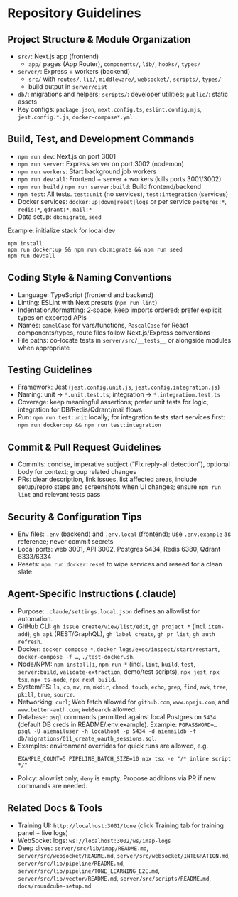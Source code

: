 # Repository Guidelines

## Project Structure & Module Organization
- `src/`: Next.js app (frontend)
  - `app/` pages (App Router), `components/`, `lib/`, `hooks/`, `types/`
- `server/`: Express + workers (backend)
  - `src/` with `routes/`, `lib/`, `middleware/`, `websocket/`, `scripts/`, `types/`
  - build output in `server/dist`
- `db/`: migrations and helpers; `scripts/`: developer utilities; `public/`: static assets
- Key configs: `package.json`, `next.config.ts`, `eslint.config.mjs`, `jest.config.*.js`, `docker-compose*.yml`

## Build, Test, and Development Commands
- `npm run dev`: Next.js on port 3001
- `npm run server`: Express server on port 3002 (nodemon)
- `npm run workers`: Start background job workers
- `npm run dev:all`: Frontend + server + workers (kills ports 3001/3002)
- `npm run build` / `npm run server:build`: Build frontend/backend
- `npm test`: All tests. `test:unit` (no services), `test:integration` (services)
- Docker services: `docker:up|down|reset|logs` or per service `postgres:*`, `redis:*`, `qdrant:*`, `mail:*`
- Data setup: `db:migrate`, `seed`

Example: initialize stack for local dev
```
npm install
npm run docker:up && npm run db:migrate && npm run seed
npm run dev:all
```

## Coding Style & Naming Conventions
- Language: TypeScript (frontend and backend)
- Linting: ESLint with Next presets (`npm run lint`)
- Indentation/formatting: 2‑space; keep imports ordered; prefer explicit types on exported APIs
- Names: `camelCase` for vars/functions, `PascalCase` for React components/types, route files follow Next.js/Express conventions
- File paths: co-locate tests in `server/src/__tests__` or alongside modules when appropriate

## Testing Guidelines
- Framework: Jest (`jest.config.unit.js`, `jest.config.integration.js`)
- Naming: unit → `*.unit.test.ts`; integration → `*.integration.test.ts`
- Coverage: keep meaningful assertions; prefer unit tests for logic, integration for DB/Redis/Qdrant/mail flows
- Run: `npm run test:unit` locally; for integration tests start services first: `npm run docker:up && npm run test:integration`

## Commit & Pull Request Guidelines
- Commits: concise, imperative subject (“Fix reply-all detection”), optional body for context; group related changes
- PRs: clear description, link issues, list affected areas, include setup/repro steps and screenshots when UI changes; ensure `npm run lint` and relevant tests pass

## Security & Configuration Tips
- Env files: `.env` (backend) and `.env.local` (frontend); use `.env.example` as reference; never commit secrets
- Local ports: web 3001, API 3002, Postgres 5434, Redis 6380, Qdrant 6333/6334
- Resets: `npm run docker:reset` to wipe services and reseed for a clean slate

## Agent-Specific Instructions (.claude)
- Purpose: `.claude/settings.local.json` defines an allowlist for automation.
- GitHub CLI: `gh issue create/view/list/edit`, `gh project *` (incl. `item-add`), `gh api` (REST/GraphQL), `gh label create`, `gh pr list`, `gh auth refresh`.
- Docker: `docker compose *`, `docker logs/exec/inspect/start/restart`, `docker-compose -f …`, `./test-docker.sh`.
- Node/NPM: `npm install|i`, `npm run *` (incl. `lint`, `build`, `test`, `server:build`, `validate-extraction`, demo/test scripts), `npx jest`, `npx tsx`, `npx ts-node`, `npx next build`.
- System/FS: `ls`, `cp`, `mv`, `rm`, `mkdir`, `chmod`, `touch`, `echo`, `grep`, `find`, `awk`, `tree`, `pkill`, `true`, `source`.
- Networking: `curl`; Web fetch allowed for `github.com`, `www.npmjs.com`, and `www.better-auth.com`; `WebSearch` allowed.
- Database: `psql` commands permitted against local Postgres on `5434` (default DB creds in README/.env.example). Example: `PGPASSWORD=… psql -U aiemailuser -h localhost -p 5434 -d aiemaildb -f db/migrations/011_create_oauth_sessions.sql`.
- Examples: environment overrides for quick runs are allowed, e.g.
  ````
  EXAMPLE_COUNT=5 PIPELINE_BATCH_SIZE=10 npx tsx -e "/* inline script */"
  ````
- Policy: allowlist only; `deny` is empty. Propose additions via PR if new commands are needed.

## Related Docs & Tools
- Training UI: `http://localhost:3001/tone` (click Training tab for training panel + live logs)
- WebSocket logs: `ws://localhost:3002/ws/imap-logs`
- Deep dives: `server/src/lib/imap/README.md`, `server/src/websocket/README.md`, `server/src/websocket/INTEGRATION.md`, `server/src/lib/pipeline/README.md`, `server/src/lib/pipeline/TONE_LEARNING_E2E.md`, `server/src/lib/vector/README.md`, `server/src/scripts/README.md`, `docs/roundcube-setup.md`
